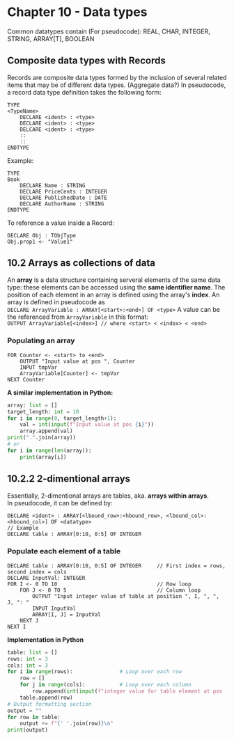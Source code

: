 # Chapter 10 - Data types
Common datatypes contain (For pseudocode):
REAL, CHAR, INTEGER, STRING, ARRAY[T], BOOLEAN
## Composite data types with Records
Records are composite data types formed by the inclusion of several related items that may be of different data types. (Aggregate data?)
In pseudocode, a record data type definition takes the following form:
```
TYPE
<TypeName>
    DECLARE <ident> : <type>
    DECLARE <ident> : <type>
    DELCARE <ident> : <type>
    ::
    ::
ENDTYPE
```
Example:
```
TYPE
Book
    DECLARE Name : STRING
    DECLARE PriceCents : INTEGER
    DECLARE PublishedDate : DATE
    DECLARE AuthorName : STRING
ENDTYPE
```
To reference a value inside a Record:
```
DECLARE Obj : TObjType
Obj.prop1 <- "Value1"
```
## 10.2 Arrays as collections of data
An **array** is a data structure containing serveral elements of the same data type: these elements can be accessed using the **same identifier name**. The position of each element in an array is defined using the array's **index**.
An array is defined in pseudocode as  
`DECLARE ArrayVariable : ARRAY[<start>:<end>] OF <type>`
A value can be the referenced from `ArrayVariable` in this format:  
`OUTPUT ArrayVariable[<index>] // where <start> < <index> < <end>`  
### Populating an array
```
FOR Counter <- <start> to <end>
    OUTPUT "Input value at pos ", Counter
    INPUT tmpVar
    ArrayVariable[Counter] <- tmpVar
NEXT Counter
```
**A similar implementation in Python:**
```python
array: list = []
target_length: int = 10
for i in range(0, target_length+1):
    val = int(input(f"Input value at pos {i}"))
    array.append(val)
print(".".join(array))
# or
for i in range(len(array)):
    print(array[i])
```
## 10.2.2 2-dimentional arrays
Essentially, 2-dimentional arrays are tables, aka. **arrays within arrays**.  
In pseudocode, it can be defined by: 
```
DECLARE <ident> : ARRAY[<lbound_row>:<hbound_row>, <lbound_col>:<hbound_col>] OF <datatype> 
// Example
DECLARE table : ARRAY[0:10, 0:5] OF INTEGER 
```
### Populate each element of a table
```
DECLARE table : ARRAY[0:10, 0:5] OF INTEGER     // First index = rows, second index = cols
DECLARE InputVal: INTEGER
FOR I <- 0 TO 10                                // Row loop
    FOR J <- 0 TO 5                             // Column loop
        OUTPUT "Input integer value of table at position ", I, ", ", J, ": "
        INPUT InputVal
        ARRAY[I, J] = InputVal
    NEXT J
NEXT I
```
**Implementation in Python**
```python
table: list = []
rows: int = 3
cols: int = 3
for i in range(rows):               # Loop over each row
    row = []
    for j in range(cols):           # Loop over each column
        row.append(int(input(f"integer value for table element at pos ({i}, {j}): ")))
    table.append(row)
# Output formatting section
output = ""
for row in table:
    output += f"{' '.join(row)}\n"
print(output)
```
